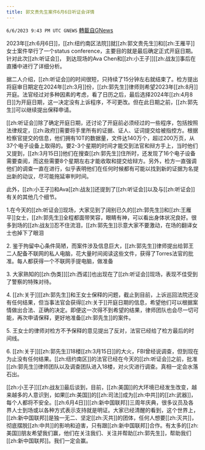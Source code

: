 ```yaml
---
title: 郭文贵先生案件6月6日听证会详情
---
```

`6/6/2023 9:43 PM UTC GNEWS` [轉載自GNews](https://gnews.org/articles/1363331)

2023年[[zh:6月6日]]，[[zh:纽约南区法院]]就[[zh:郭文贵先生]]和[[zh:王雁平]]女士案件举行了一个status conference，主要目的就是最后确定正式开庭日期。针对此次[[zh:听证会]]， 到达现场的Ava  Chen和[[zh:小王子]][[zh:战友]]事后在直播中进行了详细分析。

据二人介绍，[[zh:听证会]]的时间很短，只持续了15分钟左右就结束了。检方提出将庭审日期定在2024年[[zh:3月]]份，[[zh:郭先生]]律师则希望2023年[[zh:8月]]开庭。法官经过对多种因素的考虑，看了日历之后，最后选择2024年[[zh:4月8日]]为开庭日期，这一决定没有上诉程序，不可更改。但在此日期之前，[[zh:郭先生]]可以继续提出保释申请。

[[zh:听证会]]除了确定开庭日期，还讨论了开庭前必须经过的一些程序，包括按照法律规定，[[zh:政府]]需要将手里所有的证据、证人、证词提交给被指控方。根据检察官提交的信息，他们拥有10T的数据量，文件达140万个，超过200万页，从37个电子设备上取得的。要2-3个星期的时间才能交到法官和辩方手上，当时他们又提到，[[zh:3月15日]]他们在搜查[[zh:郭先生]]住所时，还发现了16个电子设备需要查阅，而这些需要8个星期左右才能收取和提交给辩方。另外，检方一直强调他们的调查一直在进行，似乎表明他们在任何时候都有可能以找到新的证据为名提出新的动议，尽可能拖延审判时间。

此外，[[zh:小王子]]和Ava[[zh:战友]]还提到了[[zh:听证会]]以及与[[zh:听证会]]有关的其他几个细节。

1.在今天的[[zh:听证会]]现场，大家见到了阔别已久的[[zh:郭先生]]和[[zh:王雁平]]女士，[[zh:郭先生]]全程都面带笑容，眼睛有神，可以看出身体状况良好。很多到场的[[zh:战友]]忍不住流泪，[[zh:郭先生]]示意大家不要激动，在场的翻译女士也掉下了眼泪

2\. 鉴于拘留中心条件简陋，而案件涉及信息巨大，[[zh:郭先生]]律师提出给郭王二人配备不联网的私人电脑，花大量时间阅读这些文件，获得了Torres法官的批准。每人都获得一个不联网手提电脑，做准备

3\. 大家熟知的[[zh:伪类]][[zh:西诺]]也出现在了[[zh:听证会]]现场，表现不佳受到了警察的特殊对待。

4\. [[zh:关于]][[zh:郭先生]]和王女士保释的问题，截止到目前，上诉巡回法院还没有任何结果，但当事法官会获得[[zh:关于]]开庭日期的信息，希望他们可以根据案情做出合法、正确的决定。即便这一次得不到希望的结果，律师团队也会尽一切可能，再次申请保释，更好地准备[[zh:郭先生]]的案件。

5\. 王女士的律师对检方不予保释的意见提出了反对，法官已经给了检方最后的时间线。

6\.  [[zh:关于]][[zh:郭先生]]18楼[[zh:3月15日]]的大火，FBI曾经说调查，但到现在为止没有任何结果。[[zh:纽约南区]]的法官已经在今天的[[zh:听证会]]之前，批准[[zh:郭先生]]律师团队以及调查团队进入18楼，对火灾进行调查。真相一定会水落石出。

[[zh:小王子]][[zh:战友]]最后谈到，目前，[[zh:美国]]的大环境已经发生改变，越来越多的人意识到，如果[[zh:美国]]的[[zh:司法]]成为[[zh:中共]]的[[zh:武器]]，每个人都将不安全。[[zh:6月4日]][[zh:新中国联邦]]三周年庆典，很多议员及各界人士到场或以各种方式表示支持就是明证。大家已经清醒的看到，这个世界上，[[zh:新中国联邦]]是独一无二、坚定[[zh:灭共]]的团体，任何人想要[[zh:灭共]]，彻底摆脱[[zh:中共]]的影响和迫害，只有跟[[zh:新中国联邦]]合作。有太多的[[zh:美国]]朋友希望我们赢，他们在关注我们、关注并帮助[[zh:郭先生]]，帮助我们[[zh:新中国联邦]]。我们一定会赢。
